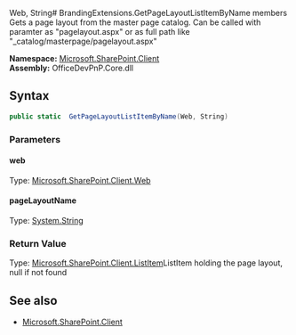 Web, String# BrandingExtensions.GetPageLayoutListItemByName members
Gets a page layout from the master page catalog. Can be called with paramter as "pagelayout.aspx" or as full path like "_catalog/masterpage/pagelayout.aspx"  

**Namespace:** [Microsoft.SharePoint.Client](Microsoft.SharePoint.Client.md)  
**Assembly:** OfficeDevPnP.Core.dll  
## Syntax
```C#
public static  GetPageLayoutListItemByName(Web, String)
```
### Parameters
#### web
Type: [Microsoft.SharePoint.Client.Web](Microsoft.SharePoint.Client.Web.md) 
#### 
#### pageLayoutName
Type: [System.String](System.String.md) 
#### 
### Return Value
Type: [Microsoft.SharePoint.Client.ListItem](Microsoft.SharePoint.Client.ListItem.md)ListItem holding the page layout, null if not found
## See also
- [Microsoft.SharePoint.Client](Microsoft.SharePoint.Client.md)
